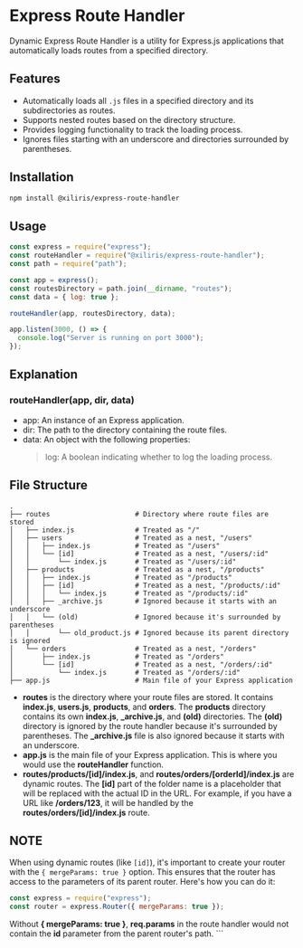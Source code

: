 # Express Route Handler

Dynamic Express Route Handler is a utility for Express.js applications that automatically loads routes from a specified directory.

## Features

- Automatically loads all `.js` files in a specified directory and its subdirectories as routes.
- Supports nested routes based on the directory structure.
- Provides logging functionality to track the loading process.
- Ignores files starting with an underscore and directories surrounded by parentheses.

## Installation

```bash
npm install @xiliris/express-route-handler
```

## Usage

```js
const express = require("express");
const routeHandler = require("@xiliris/express-route-handler");
const path = require("path");

const app = express();
const routesDirectory = path.join(__dirname, "routes");
const data = { log: true };

routeHandler(app, routesDirectory, data);

app.listen(3000, () => {
  console.log("Server is running on port 3000");
});
```

## Explanation

### routeHandler(app, dir, data)

- app: An instance of an Express application.
- dir: The path to the directory containing the route files.
- data: An object with the following properties:
  > log: A boolean indicating whether to log the loading process.

## File Structure

```
.
├── routes                     # Directory where route files are stored
│   ├── index.js               # Treated as "/"
│   ├── users                  # Treated as a nest, "/users"
│   │   ├── index.js           # Treated as "/users"
│   │   └── [id]               # Treated as a nest, "/users/:id"
│   │       └── index.js       # Treated as "/users/:id"
│   ├── products               # Treated as a nest, "/products"
│   │   ├── index.js           # Treated as "/products"
│   │   ├── [id]               # Treated as a nest, "/products/:id"
│   │   │   └── index.js       # Treated as "/products/:id"
│   │   ├── _archive.js        # Ignored because it starts with an underscore
│   │   └── (old)              # Ignored because it's surrounded by parentheses
│   │       └── old_product.js # Ignored because its parent directory is ignored
│   └── orders                 # Treated as a nest, "/orders"
│       ├── index.js           # Treated as "/orders"
│       └── [id]               # Treated as a nest, "/orders/:id"
│           └── index.js       # Treated as "/orders/:id"
├── app.js                     # Main file of your Express application

```

- **routes** is the directory where your route files are stored. It contains **index.js**, **users.js**, **products**, and **orders**. The **products** directory contains its own **index.js**, **\_archive.js**, and **(old)** directories. The **(old)** directory is ignored by the route handler because it's surrounded by parentheses. The **\_archive.js** file is also ignored because it starts with an underscore.
- **app.js** is the main file of your Express application. This is where you would use the **routeHandler** function.
- **routes/products/[id]/index.js**, and **routes/orders/[orderId]/index.js** are dynamic routes. The **[id]** part of the folder name is a placeholder that will be replaced with the actual ID in the URL. For example, if you have a URL like **/orders/123**, it will be handled by the **routes/orders/[id]/index.js** route.

## NOTE

When using dynamic routes (like `[id]`), it's important to create your router with the `{ mergeParams: true }` option. This ensures that the router has access to the parameters of its parent router. Here's how you can do it:

```js
const express = require("express");
const router = express.Router({ mergeParams: true });
```

Without **{ mergeParams: true }**, **req.params** in the route handler would not contain the **id** parameter from the parent router's path. ```
